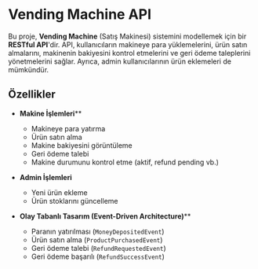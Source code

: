 # Vending Machine API

Bu proje, **Vending Machine** (Satış Makinesi) sistemini modellemek için bir **RESTful API**'dir. API, kullanıcıların makineye para yüklemelerini, ürün satın almalarını, makinenin bakiyesini kontrol etmelerini ve geri ödeme taleplerini yönetmelerini sağlar. Ayrıca, admin kullanıcılarının ürün eklemeleri de mümkündür.

## Özellikler

- **Makine İşlemleri****
  - Makineye para yatırma
  - Ürün satın alma
  - Makine bakiyesini görüntüleme
  - Geri ödeme talebi
  - Makine durumunu kontrol etme (aktif, refund pending vb.)

- **Admin İşlemleri**
  - Yeni ürün ekleme
  - Ürün stoklarını güncelleme

- **Olay Tabanlı Tasarım (Event-Driven Architecture)****
  - Paranın yatırılması (`MoneyDepositedEvent`)
  - Ürün satın alma (`ProductPurchasedEvent`)
  - Geri ödeme talebi (`RefundRequestedEvent`)
  - Geri ödeme başarılı (`RefundSuccessEvent`)

